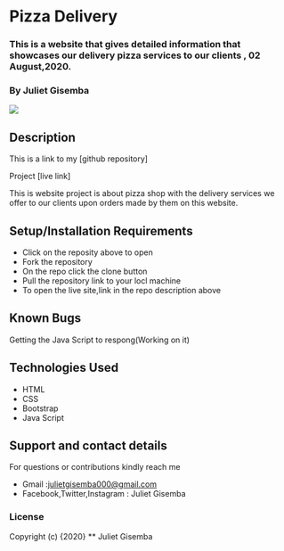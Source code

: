 # Pizza Delivery

### This is a website that gives detailed information that showcases our delivery pizza services to our clients , 02 August,2020.
### By Juliet Gisemba

<img src=images/screenshot.png>

## Description
This is a link to my [github repository]

Project [live link]

This is website project  is about  pizza shop with the delivery services we offer to our clients upon orders made by them on this website.

## Setup/Installation Requirements
* Click on the reposity above to open
* Fork the repository
* On the repo click the clone button
* Pull the repository link to your locl machine
* To open the live site,link in the repo description above

## Known Bugs
Getting the Java Script to respong(Working on it)

## Technologies Used
* HTML
* CSS
* Bootstrap
* Java Script

## Support and contact details
For questions or contributions kindly reach me
  * Gmail :julietgisemba000@gmail.com
  * Facebook,Twitter,Instagram : Juliet Gisemba

### License
Copyright (c) {2020} ** Juliet Gisemba
